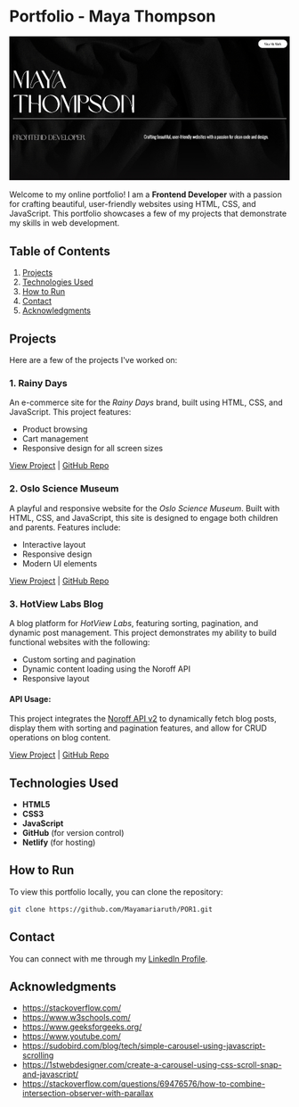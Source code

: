 # Portfolio - Maya Thompson

![Portfolio website](assets/images/readme.jpg)

Welcome to my online portfolio! I am a **Frontend Developer** with a passion for crafting beautiful, user-friendly websites using HTML, CSS, and JavaScript. This portfolio showcases a few of my projects that demonstrate my skills in web development.

## Table of Contents

1. [Projects](#projects)
2. [Technologies Used](#technologies-used)
3. [How to Run](#how-to-run)
4. [Contact](#contact)
5. [Acknowledgments](#acknowledgments)

## Projects

Here are a few of the projects I've worked on:

### 1. **Rainy Days**

An e-commerce site for the _Rainy Days_ brand, built using HTML, CSS, and JavaScript. This project features:

- Product browsing
- Cart management
- Responsive design for all screen sizes

[View Project](https://mayamariaruth.github.io/html-css-course-assignment/index.html) | [GitHub Repo](https://github.com/Mayamariaruth/html-css-course-assignment)

### 2. **Oslo Science Museum**

A playful and responsive website for the _Oslo Science Museum_. Built with HTML, CSS, and JavaScript, this site is designed to engage both children and parents. Features include:

- Interactive layout
- Responsive design
- Modern UI elements

[View Project](https://mayamariaruth.github.io/science-museum/) | [GitHub Repo](https://github.com/Mayamariaruth/science-museum)

### 3. **HotView Labs Blog**

A blog platform for _HotView Labs_, featuring sorting, pagination, and dynamic post management. This project demonstrates my ability to build functional websites with the following:

- Custom sorting and pagination
- Dynamic content loading using the Noroff API
- Responsive layout

#### API Usage:

This project integrates the [Noroff API v2](https://docs.noroff.dev/docs/v2) to dynamically fetch blog posts, display them with sorting and pagination features, and allow for CRUD operations on blog content.

[View Project](https://hotviewlabs1.netlify.app/) | [GitHub Repo](https://github.com/NoroffFEU/FED1-PE1-Mayamariaruth)

## Technologies Used

- **HTML5**
- **CSS3**
- **JavaScript**
- **GitHub** (for version control)
- **Netlify** (for hosting)

## How to Run

To view this portfolio locally, you can clone the repository:

```bash
git clone https://github.com/Mayamariaruth/POR1.git
```

## Contact

You can connect with me through my [LinkedIn Profile](https://www.linkedin.com/in/maya-thompson-9b602a255/).

## Acknowledgments

- https://stackoverflow.com/
- https://www.w3schools.com/
- https://www.geeksforgeeks.org/
- https://www.youtube.com/
- https://sudobird.com/blog/tech/simple-carousel-using-javascript-scrolling
- https://1stwebdesigner.com/create-a-carousel-using-css-scroll-snap-and-javascript/
- https://stackoverflow.com/questions/69476576/how-to-combine-intersection-observer-with-parallax
